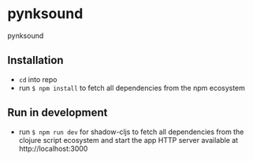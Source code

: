 # pynksound
pynksound

## Installation 

* `cd` into repo
* run `$ npm install` to fetch all dependencies from the npm ecosystem

## Run in development 

* run `$ npm run dev` for shadow-cljs to fetch all dependencies from the clojure script ecosystem and start the app HTTP server available at http://localhost:3000
